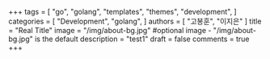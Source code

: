+++
tags = [
    "go",
    "golang",
    "templates",
    "themes",
    "development",
]
categories = [
    "Development",
    "golang",
]
authors = [
    "고봉훈",
    "이지은"
]
title = "Real Title"
image = "/img/about-bg.jpg" #optional image - "/img/about-bg.jpg" is the default
description = "test1"
draft = false
comments = true
+++
